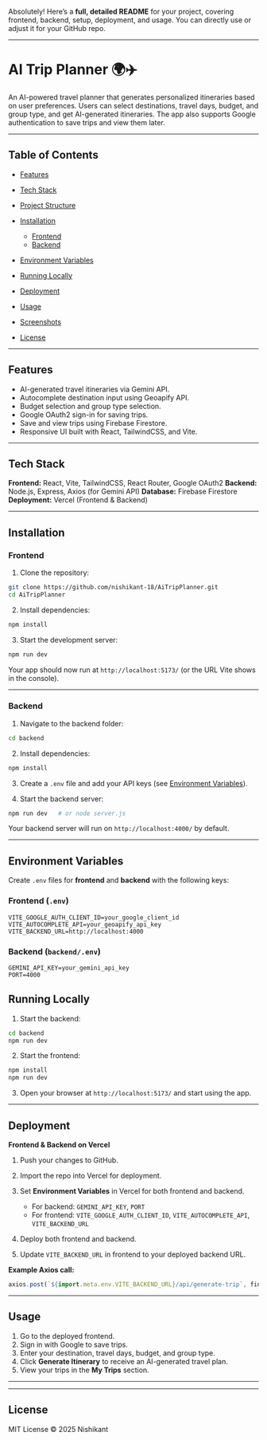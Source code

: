 Absolutely! Here’s a **full, detailed README** for your project, covering frontend, backend, setup, deployment, and usage. You can directly use or adjust it for your GitHub repo.

---

# AI Trip Planner 🌍✈️

An AI-powered travel planner that generates personalized itineraries based on user preferences. Users can select destinations, travel days, budget, and group type, and get AI-generated itineraries. The app also supports Google authentication to save trips and view them later.

---

## Table of Contents

* [Features](#features)
* [Tech Stack](#tech-stack)
* [Project Structure](#project-structure)
* [Installation](#installation)

  * [Frontend](#frontend)
  * [Backend](#backend)
* [Environment Variables](#environment-variables)
* [Running Locally](#running-locally)
* [Deployment](#deployment)
* [Usage](#usage)
* [Screenshots](#screenshots)
* [License](#license)

---

## Features

* AI-generated travel itineraries via Gemini API.
* Autocomplete destination input using Geoapify API.
* Budget selection and group type selection.
* Google OAuth2 sign-in for saving trips.
* Save and view trips using Firebase Firestore.
* Responsive UI built with React, TailwindCSS, and Vite.

---

## Tech Stack

**Frontend:** React, Vite, TailwindCSS, React Router, Google OAuth2
**Backend:** Node.js, Express, Axios (for Gemini API)
**Database:** Firebase Firestore
**Deployment:** Vercel (Frontend & Backend)

---



## Installation

### Frontend

1. Clone the repository:

```bash
git clone https://github.com/nishikant-18/AiTripPlanner.git
cd AiTripPlanner
```

2. Install dependencies:

```bash
npm install
```

3. Start the development server:

```bash
npm run dev
```

Your app should now run at `http://localhost:5173/` (or the URL Vite shows in the console).

---

### Backend

1. Navigate to the backend folder:

```bash
cd backend
```

2. Install dependencies:

```bash
npm install
```

3. Create a `.env` file and add your API keys (see [Environment Variables](#environment-variables)).

4. Start the backend server:

```bash
npm run dev   # or node server.js
```

Your backend server will run on `http://localhost:4000/` by default.

---

## Environment Variables

Create `.env` files for **frontend** and **backend** with the following keys:

### Frontend (`.env`)

```env
VITE_GOOGLE_AUTH_CLIENT_ID=your_google_client_id
VITE_AUTOCOMPLETE_API=your_geoapify_api_key
VITE_BACKEND_URL=http://localhost:4000
```

### Backend (`backend/.env`)

```env
GEMINI_API_KEY=your_gemini_api_key
PORT=4000
```


## Running Locally

1. Start the backend:

```bash
cd backend
npm run dev
```

2. Start the frontend:

```bash
npm install
npm run dev
```

3. Open your browser at `http://localhost:5173/` and start using the app.

---

## Deployment

**Frontend & Backend on Vercel**

1. Push your changes to GitHub.
2. Import the repo into Vercel for deployment.
3. Set **Environment Variables** in Vercel for both frontend and backend.

   * For backend: `GEMINI_API_KEY`, `PORT`
   * For frontend: `VITE_GOOGLE_AUTH_CLIENT_ID`, `VITE_AUTOCOMPLETE_API`, `VITE_BACKEND_URL`
4. Deploy both frontend and backend.
5. Update `VITE_BACKEND_URL` in frontend to your deployed backend URL.

**Example Axios call:**

```js
axios.post(`${import.meta.env.VITE_BACKEND_URL}/api/generate-trip`, finalData)
```

---

## Usage

1. Go to the deployed frontend.
2. Sign in with Google to save trips.
3. Enter your destination, travel days, budget, and group type.
4. Click **Generate Itinerary** to receive an AI-generated travel plan.
5. View your trips in the **My Trips** section.

---



---

## License

MIT License © 2025 Nishikant

